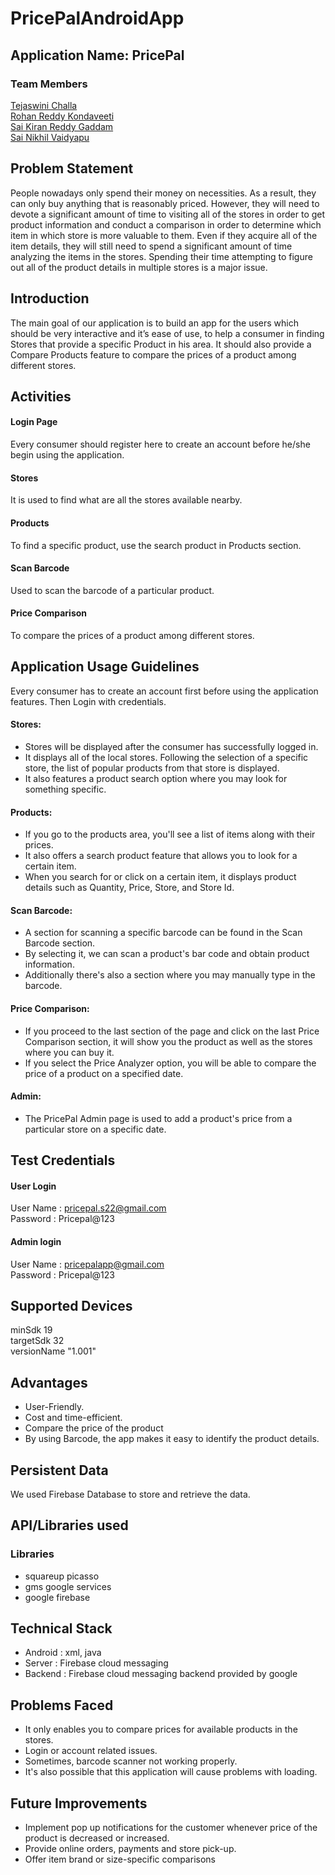 # PricePalAndroidApp
## Application Name: PricePal

### Team Members
[Tejaswini Challa](https://github.com/tejaswinichalla1812)<br>
[Rohan Reddy Kondaveeti](https://github.com/rohan2453)<br>
[Sai Kiran Reddy Gaddam](https://github.com/iamsaikiran)<br>
[Sai Nikhil Vaidyapu](https://github.com/vaidyapusainikhil)


## Problem Statement
People nowadays only spend their money on necessities. As a result, they can only buy anything that is reasonably priced. However, they will need to devote a significant amount of time to visiting all of the stores in order to get product information and conduct a comparison in order to determine which item in which store is more valuable to them. Even if they acquire all of the item details, they will still need to spend a significant amount of time analyzing the items in the stores. Spending their time attempting to figure out all of the product details in multiple stores is a major issue.


## Introduction
The main goal of our application is to build an app for the users which should be very interactive and it’s ease of use, to help a consumer in finding Stores that provide a specific Product in his area. It should also provide a Compare Products feature to compare the prices of a product among different stores.


## Activities
#### Login Page
Every consumer should register here to create an account before he/she begin using the application.

#### Stores
It is used to find what are all the stores available nearby.

#### Products 
To find a specific product, use the search product in Products section.

#### Scan Barcode 
Used to scan the barcode of a particular product.

#### Price Comparison 
To compare the prices of a product among different stores.


## Application Usage Guidelines
Every consumer has to create an account first before using the application features. Then Login with credentials.

#### Stores:
- Stores will be displayed after the consumer has successfully logged in.
- It displays all of the local stores. Following the selection of a specific store, the list of popular products from that store is displayed.
- It also features a product search option where you may look for something specific.

#### Products:
- If you go to the products area, you'll see a list of items along with their prices.
- It also offers a search product feature that allows you to look for a certain item.
- When you search for or click on a certain item, it displays product details such as Quantity, Price, Store, and Store Id.

#### Scan Barcode:
- A section for scanning a specific barcode can be found in the Scan Barcode section.
- By selecting it, we can scan a product's bar code and obtain product information.
- Additionally there's also a section where you may manually type in the barcode.

#### Price Comparison:
- If you proceed to the last section of the page and click on the last Price Comparison section, it will show you the product as well as the stores where you can buy   it.
- If you select the Price Analyzer option, you will be able to compare the price of a product on a specified date.

#### Admin:
- The PricePal Admin page is used to add a product's price from a particular store on a specific date.


## Test Credentials

#### User Login
User Name : pricepal.s22@gmail.com<br>
Password : Pricepal@123

#### Admin login
User Name : pricepalapp@gmail.com<br>
Password : Pricepal@123


## Supported Devices
minSdk 19<br>
targetSdk 32<br>
versionName "1.001"


## Advantages
- User-Friendly.
- Cost and time-efficient.
- Compare the price of the product
- By using Barcode, the app makes it easy to identify the product details.


## Persistent Data
We used Firebase Database to store and retrieve the data.

## API/Libraries used

### Libraries
- squareup picasso
- gms google services
- google firebase


## Technical Stack
- Android : xml, java 
- Server : Firebase cloud messaging      
- Backend : Firebase cloud messaging backend provided by google


## Problems Faced
- It only enables you to compare prices for available products in the stores.
- Login or account related issues.
- Sometimes, barcode scanner not working properly.
- It's also possible that this application will cause problems with loading.


## Future Improvements
- Implement pop up notifications for the customer whenever price of the product is decreased or increased.
- Provide online orders, payments and store pick-up.
- Offer item brand or size-specific comparisons




